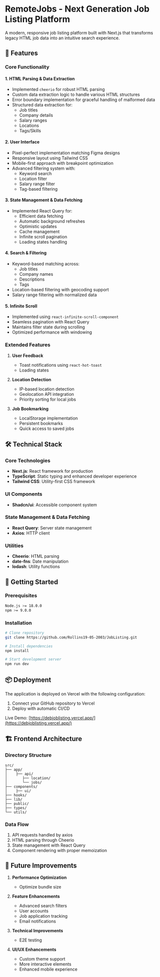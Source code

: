 # RemoteJobs - Next Generation Job Listing Platform

A modern, responsive job listing platform built with Next.js that transforms legacy HTML job data into an intuitive search experience.

## 🚀 Features

### Core Functionality

#### 1. HTML Parsing & Data Extraction
- Implemented `cheerio` for robust HTML parsing
- Custom data extraction logic to handle various HTML structures
- Error boundary implementation for graceful handling of malformed data
- Structured data extraction for:
  - Job titles
  - Company details
  - Salary ranges
  - Locations
  - Tags/Skills

#### 2. User Interface
- Pixel-perfect implementation matching Figma designs
- Responsive layout using Tailwind CSS
- Mobile-first approach with breakpoint optimization
- Advanced filtering system with:
  - Keyword search
  - Location filter
  - Salary range filter
  - Tag-based filtering

#### 3. State Management & Data Fetching
- Implemented React Query for:
  - Efficient data fetching
  - Automatic background refreshes
  - Optimistic updates
  - Cache management
  - Infinite scroll pagination
  - Loading states handling

#### 4. Search & Filtering
- Keyword-based matching across:
  - Job titles
  - Company names
  - Descriptions
  - Tags
- Location-based filtering with geocoding support
- Salary range filtering with normalized data

#### 5. Infinite Scroll
- Implemented using `react-infinite-scroll-component`
- Seamless pagination with React Query
- Maintains filter state during scrolling
- Optimized performance with windowing

### Extended Features

1. **User Feedback**
   - Toast notifications using `react-hot-toast`
   - Loading states

2. **Location Detection**
   - IP-based location detection
   - Geolocation API integration
   - Priority sorting for local jobs

3. **Job Bookmarking**
   - LocalStorage implementation
   - Persistent bookmarks
   - Quick access to saved jobs

## 🛠 Technical Stack

### Core Technologies
- **Next.js**: React framework for production
- **TypeScript**: Static typing and enhanced developer experience
- **Tailwind CSS**: Utility-first CSS framework

### UI Components
- **Shadcn/ui**: Accessible component system

### State Management & Data Fetching
- **React Query**: Server state management
- **Axios**: HTTP client

### Utilities
- **Cheerio**: HTML parsing
- **date-fns**: Date manipulation
- **lodash**: Utility functions

## 🚀 Getting Started

### Prerequisites
```bash
Node.js >= 18.0.0
npm >= 9.0.0
```

### Installation
```bash
# Clone repository
git clone https://github.com/Rollins19-05-2003/JobListing.git

# Install dependencies
npm install

# Start development server
npm run dev
```

## 📦 Deployment

The application is deployed on Vercel with the following configuration:

1. Connect your GitHub repository to Vercel
2. Deploy with automatic CI/CD

Live Demo: [https://debjoblisting.vercel.app/](https://debjoblisting.vercel.app/)

## 🏗 Frontend Architecture

### Directory Structure
```
src/
├── app/
│    ├── api/
│       ├── location/
│       └── jobs/
├── components/
│    ├── ui/
├── hooks/
├── lib/
├── public/
├── types/
└── utils/
```

### Data Flow
1. API requests handled by axios
2. HTML parsing through Cheerio
3. State management with React Query
4. Component rendering with proper memoization

## 🔮 Future Improvements
1. **Performance Optimization**
   - Optimize bundle size

2. **Feature Enhancements**
   - Advanced search filters
   - User accounts
   - Job application tracking
   - Email notifications

3. **Technical Improvements**
   - E2E testing

4. **UI/UX Enhancements**
   - Custom theme support
   - More interactive elements
   - Enhanced mobile experience